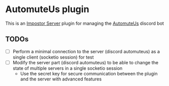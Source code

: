 # AutomuteUs plugin

This is an [Impostor Server](https://github.com/impostor/Impostor) plugin for managing the [AutomuteUs](https://github.com/denverquane/automuteus) discord bot


## TODOs
- [ ] Perform a minimal connection to the server (discord automuteus) as a single client (socketio session) for test
- [ ] Modify the server part (discord automuteus) to be able to change the state of multiple servers in a single socketio session
  - Use the secret key for secure communication between the plugin and the server with advanced features

